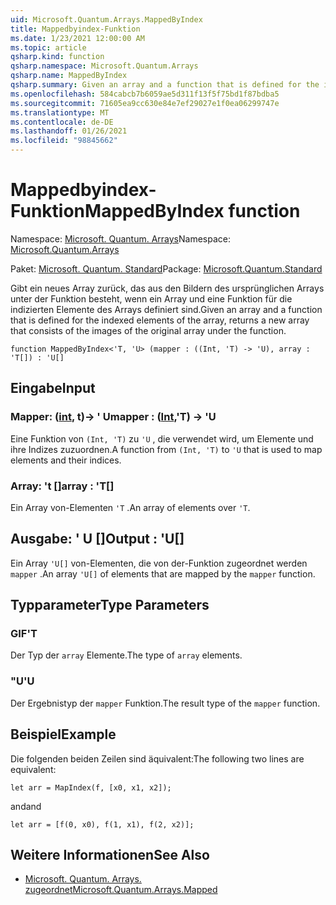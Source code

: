 ```yaml
---
uid: Microsoft.Quantum.Arrays.MappedByIndex
title: Mappedbyindex-Funktion
ms.date: 1/23/2021 12:00:00 AM
ms.topic: article
qsharp.kind: function
qsharp.namespace: Microsoft.Quantum.Arrays
qsharp.name: MappedByIndex
qsharp.summary: Given an array and a function that is defined for the indexed elements of the array, returns a new array that consists of the images of the original array under the function.
ms.openlocfilehash: 584cabcb7b6059ae5d311f13f5f75bd1f87bdba5
ms.sourcegitcommit: 71605ea9cc630e84e7ef29027e1f0ea06299747e
ms.translationtype: MT
ms.contentlocale: de-DE
ms.lasthandoff: 01/26/2021
ms.locfileid: "98845662"
---
```

# <a name="mappedbyindex-function"></a><span data-ttu-id="e836b-102">Mappedbyindex-Funktion</span><span class="sxs-lookup"><span data-stu-id="e836b-102">MappedByIndex function</span></span>

<span data-ttu-id="e836b-103">Namespace: [Microsoft. Quantum. Arrays](xref:Microsoft.Quantum.Arrays)</span><span class="sxs-lookup"><span data-stu-id="e836b-103">Namespace: [Microsoft.Quantum.Arrays](xref:Microsoft.Quantum.Arrays)</span></span>

<span data-ttu-id="e836b-104">Paket: [Microsoft. Quantum. Standard](https://nuget.org/packages/Microsoft.Quantum.Standard)</span><span class="sxs-lookup"><span data-stu-id="e836b-104">Package: [Microsoft.Quantum.Standard](https://nuget.org/packages/Microsoft.Quantum.Standard)</span></span>


<span data-ttu-id="e836b-105">Gibt ein neues Array zurück, das aus den Bildern des ursprünglichen Arrays unter der Funktion besteht, wenn ein Array und eine Funktion für die indizierten Elemente des Arrays definiert sind.</span><span class="sxs-lookup"><span data-stu-id="e836b-105">Given an array and a function that is defined for the indexed elements of the array, returns a new array that consists of the images of the original array under the function.</span></span>

```qsharp
function MappedByIndex<'T, 'U> (mapper : ((Int, 'T) -> 'U), array : 'T[]) : 'U[]
```


## <a name="input"></a><span data-ttu-id="e836b-106">Eingabe</span><span class="sxs-lookup"><span data-stu-id="e836b-106">Input</span></span>

### <a name="mapper--intt---u"></a><span data-ttu-id="e836b-107">Mapper: ([int](xref:microsoft.quantum.lang-ref.int), t)-> ' U</span><span class="sxs-lookup"><span data-stu-id="e836b-107">mapper : ([Int](xref:microsoft.quantum.lang-ref.int),'T) -> 'U</span></span>

<span data-ttu-id="e836b-108">Eine Funktion von `(Int, 'T)` zu `'U` , die verwendet wird, um Elemente und ihre Indizes zuzuordnen.</span><span class="sxs-lookup"><span data-stu-id="e836b-108">A function from `(Int, 'T)` to `'U` that is used to map elements and their indices.</span></span>


### <a name="array--t"></a><span data-ttu-id="e836b-109">Array: 't []</span><span class="sxs-lookup"><span data-stu-id="e836b-109">array : 'T[]</span></span>

<span data-ttu-id="e836b-110">Ein Array von-Elementen `'T` .</span><span class="sxs-lookup"><span data-stu-id="e836b-110">An array of elements over `'T`.</span></span>



## <a name="output--u"></a><span data-ttu-id="e836b-111">Ausgabe: ' U []</span><span class="sxs-lookup"><span data-stu-id="e836b-111">Output : 'U[]</span></span>

<span data-ttu-id="e836b-112">Ein Array `'U[]` von-Elementen, die von der-Funktion zugeordnet werden `mapper` .</span><span class="sxs-lookup"><span data-stu-id="e836b-112">An array `'U[]` of elements that are mapped by the `mapper` function.</span></span>

## <a name="type-parameters"></a><span data-ttu-id="e836b-113">Typparameter</span><span class="sxs-lookup"><span data-stu-id="e836b-113">Type Parameters</span></span>

### <a name="t"></a><span data-ttu-id="e836b-114">GIF</span><span class="sxs-lookup"><span data-stu-id="e836b-114">'T</span></span>

<span data-ttu-id="e836b-115">Der Typ der `array` Elemente.</span><span class="sxs-lookup"><span data-stu-id="e836b-115">The type of `array` elements.</span></span>
### <a name="u"></a><span data-ttu-id="e836b-116">"U</span><span class="sxs-lookup"><span data-stu-id="e836b-116">'U</span></span>

<span data-ttu-id="e836b-117">Der Ergebnistyp der `mapper` Funktion.</span><span class="sxs-lookup"><span data-stu-id="e836b-117">The result type of the `mapper` function.</span></span>

## <a name="example"></a><span data-ttu-id="e836b-118">Beispiel</span><span class="sxs-lookup"><span data-stu-id="e836b-118">Example</span></span>

<span data-ttu-id="e836b-119">Die folgenden beiden Zeilen sind äquivalent:</span><span class="sxs-lookup"><span data-stu-id="e836b-119">The following two lines are equivalent:</span></span>

```qsharp
let arr = MapIndex(f, [x0, x1, x2]);
```

<span data-ttu-id="e836b-120">and</span><span class="sxs-lookup"><span data-stu-id="e836b-120">and</span></span>

```qsharp
let arr = [f(0, x0), f(1, x1), f(2, x2)];
```

## <a name="see-also"></a><span data-ttu-id="e836b-121">Weitere Informationen</span><span class="sxs-lookup"><span data-stu-id="e836b-121">See Also</span></span>

- [<span data-ttu-id="e836b-122">Microsoft. Quantum. Arrays. zugeordnet</span><span class="sxs-lookup"><span data-stu-id="e836b-122">Microsoft.Quantum.Arrays.Mapped</span></span>](xref:Microsoft.Quantum.Arrays.Mapped)